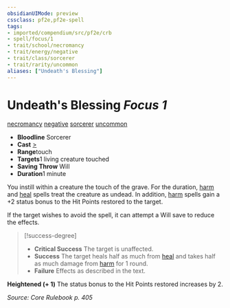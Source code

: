 ```yaml
---
obsidianUIMode: preview
cssclass: pf2e,pf2e-spell
tags:
- imported/compendium/src/pf2e/crb
- spell/focus/1
- trait/school/necromancy
- trait/energy/negative
- trait/class/sorcerer
- trait/rarity/uncommon
aliases: ["Undeath's Blessing"]
---
```

# Undeath's Blessing *Focus 1*   
[necromancy](necromancy.md)  [negative](negative.md)  [sorcerer](rules/traits/sorcerer.md)  [uncommon](uncommon.md)  

- **Bloodline** Sorcerer
- **Cast** [>](chapter-9-playing-the-game.md#Actions "Single Action") 
- **Range**touch
- **Targets**1 living creature touched
- **Saving Throw** Will
- **Duration**1 minute

You instill within a creature the touch of the grave. For the duration, [harm](compendium/spells/harm.md) and [heal](compendium/spells/heal.md) spells treat the creature as undead. In addition, [harm](compendium/spells/harm.md) spells gain a +2 status bonus to the Hit Points restored to the target.

If the target wishes to avoid the spell, it can attempt a Will save to reduce the effects.

> [!success-degree] 
> - **Critical Success** The target is unaffected.
> - **Success** The target heals half as much from [heal](compendium/spells/heal.md) and takes half as much damage from [harm](compendium/spells/harm.md) for 1 round.
> - **Failure** Effects as described in the text.

**Heightened (+ 1)** The status bonus to the Hit Points restored increases by 2.

*Source: Core Rulebook p. 405*